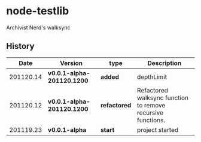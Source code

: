# node-testlib
Archivist Nerd's walksync



## History
|  Date     | Version  |    type   | Description     |
|-----------|----------|-----------|-----------------|
| 201120.14 |**v0.0.1-alpha-201120.1200**| **added** | depthLimit |
| 201120.12 |**v0.0.1-alpha-201120.1200**| **refactored** | Refactored walksync function to remove recursive functions. |
| 201119.23 |**v0.0.1-alpha**| **start** | project started |
